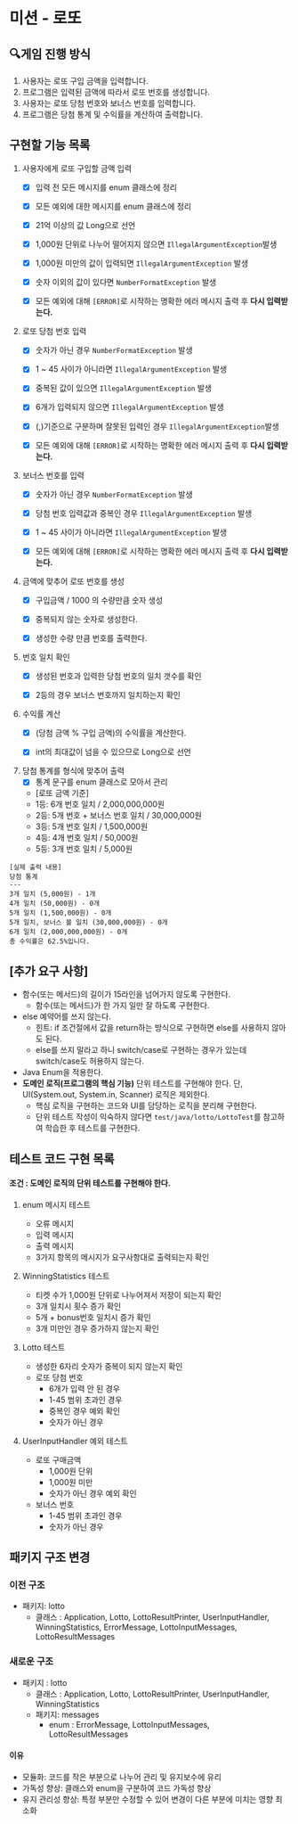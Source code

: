 # 미션 - 로또

## 🔍게임 진행 방식

1. 사용자는 로또 구입 금액을 입력합니다.
2. 프로그램은 입력된 금액에 따라서 로또 번호를 생성합니다.
3. 사용자는 로또 당첨 번호와 보너스 번호를 입력합니다.
4. 프로그램은 당첨 통계 및 수익률을 계산하여 출력합니다.

## 구현할 기능 목록

1. 사용자에게 로또 구입할 금액 입력
    - [x] 입력 전 모든 메시지를 enum 클래스에 정리
    - [x] 모든 예외에 대한 메시지를 enum 클래스에 정리
    - [x] 21억 이상의 값 Long으로 선언
    - [x] 1,000원 단위로 나누어 떨어지지 않으면 `IllegalArgumentException`발생
    - [x] 1,000원 미만의 값이 입력되면 `IllegalArgumentException` 발생
    - [x] 숫자 이외의 값이 있다면 `NumberFormatException` 발생
    - [x] 모든 예외에 대해 `[ERROR]`로 시작하는 명확한 에러 메시지 출력 후 **다시 입력받는다.**


2. 로또 당첨 번호 입력
    - [x] 숫자가 아닌 경우 `NumberFormatException` 발생
    - [x] 1 ~ 45 사이가 아니라면 `IllegalArgumentException` 발생
    - [x] 중복된 값이 있으면 `IllegalArgumentException` 발생
    - [x] 6개가 입력되지 않으면 `IllegalArgumentException` 발생
    - [x] (,)기준으로 구분하며 잘못된 입력인 경우 `IllegalArgumentException`발생
    - [x] 모든 예외에 대해 `[ERROR]`로 시작하는 명확한 에러 메시지 출력 후 **다시 입력받는다.**


3. 보너스 번호를 입력
    - [x] 숫자가 아닌 경우 `NumberFormatException` 발생
    - [x] 당첨 번호 입력값과 중복인 경우 `IllegalArgumentException` 발생
    - [x] 1 ~ 45 사이가 아니라면 `IllegalArgumentException` 발생
    - [x] 모든 예외에 대해 `[ERROR]`로 시작하는 명확한 에러 메시지 출력 후 **다시 입력받는다.**


4. 금액에 맞추어 로또 번호를 생성
    - [x] 구입금액 / 1000 의 수량만큼 숫자 생성
    - [x] 중복되지 않는 숫자로 생성한다.
    - [x] 생성한 수량 만큼 번호를 출력한다.


5. 번호 일치 확인
    - [x] 생성된 번호과 입력한 당첨 번호의 일치 갯수를 확인
    - [x] 2등의 경우 보너스 번호까지 일치하는지 확인


6. 수익률 계산
    - [x] (당첨 금액 % 구입 금액)의 수익률을 계산한다.
    - [x] int의 최대값이 넘을 수 있으므로 Long으로 선언


7. 당첨 통계를 형식에 맞추어 출력
    - [x] 통계 문구를 enum 클래스로 모아서 관리
    - [로또 금액 기준]
    - 1등: 6개 번호 일치 / 2,000,000,000원
    - 2등: 5개 번호 + 보너스 번호 일치 / 30,000,000원
    - 3등: 5개 번호 일치 / 1,500,000원
    - 4등: 4개 번호 일치 / 50,000원
    - 5등: 3개 번호 일치 / 5,000원

```
[실제 출력 내용]
당첨 통계
---
3개 일치 (5,000원) - 1개
4개 일치 (50,000원) - 0개
5개 일치 (1,500,000원) - 0개
5개 일치, 보너스 볼 일치 (30,000,000원) - 0개
6개 일치 (2,000,000,000원) - 0개
총 수익률은 62.5%입니다.
```

## [추가 요구 사항]

- 함수(또는 메서드)의 길이가 15라인을 넘어가지 않도록 구현한다.
    - 함수(또는 메서드)가 한 가지 일만 잘 하도록 구현한다.
- else 예약어를 쓰지 않는다.
    - 힌트: if 조건절에서 값을 return하는 방식으로 구현하면 else를 사용하지 않아도 된다.
    - else를 쓰지 말라고 하니 switch/case로 구현하는 경우가 있는데 switch/case도 허용하지 않는다.
- Java Enum을 적용한다.
- **도메인 로직(프로그램의 핵심 기능)** 단위 테스트를 구현해야 한다. 단, UI(System.out, System.in, Scanner) 로직은 제외한다.
    - 핵심 로직을 구현하는 코드와 UI를 담당하는 로직을 분리해 구현한다.
    - 단위 테스트 작성이 익숙하지 않다면 `test/java/lotto/LottoTest`를 참고하여 학습한 후 테스트를 구현한다.

## 테스트 코드 구현 목록

#### 조건 : 도메인 로직의 단위 테스트를 구현해야 한다.

1. enum 메시지 테스트
    - 오류 메시지
    - 입력 메시지
    - 출력 메시지
    - 3가지 항목의 메시지가 요구사항대로 출력되는지 확인


2. WinningStatistics 테스트
    - 티켓 수가 1,000원 단위로 나누어져서 저장이 되는지 확인
    - 3개 일치시 횟수 증가 확인
    - 5개 + bonus번호 일치시 증가 확인
    - 3개 미만인 경우 증가하지 않는지 확인


3. Lotto 테스트
    - 생성한 6자리 숫자가 중복이 되지 않는지 확인
    - 로또 당첨 번호
       - 6개가 입력 안 된 경우
       - 1-45 범위 초과인 경우
       - 중복인 경우 예외 확인
       - 숫자가 아닌 경우

4. UserInputHandler 예외 테스트
    - 로또 구매금액
        - 1,000원 단위
        - 1,000원 미만
        - 숫자가 아닌 경우 예외 확인
    - 보너스 번호
        - 1-45 범위 초과인 경우
        - 숫자가 아닌 경우

## 패키지 구조 변경

### 이전 구조

- 패키지: lotto
    - 클래스 : Application, Lotto, LottoResultPrinter, UserInputHandler, WinningStatistics, ErrorMessage,
      LottoInputMessages, LottoResultMessages

### 새로운 구조

- 패키지 : lotto
    - 클래스 : Application, Lotto, LottoResultPrinter, UserInputHandler, WinningStatistics
    - 패키지: messages
        - enum : ErrorMessage, LottoInputMessages, LottoResultMessages

#### 이유

- 모듈화: 코드를 작은 부분으로 나누어 관리 및 유지보수에 유리
- 가독성 향상: 클래스와 enum을 구분하여 코드 가독성 향상
- 유지 관리성 향상: 특정 부분만 수정할 수 있어 변경이 다른 부분에 미치는 영향 최소화